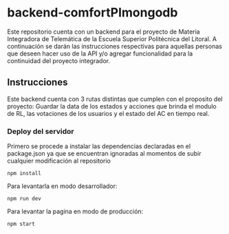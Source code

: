 # backend-comfortPImongodb
Este repositorio cuenta con un backend para el proyecto de Materia Integradora de Telemática de la Escuela Superior Politécnica del Litoral.
A continuación se darán las instrucciones respectivas para aquellas personas que deseen hacer uso de la API y/o agregar funcionalidad para la continuidad del proyecto integrador.

## Instrucciones
Este backend cuenta con 3 rutas distintas que cumplen con el proposito del proyecto: Guardar la data de los estados y acciones que brinda el modulo de RL, las votaciones de los usuarios y el estado del AC en tiempo real.

### Deploy del servidor

Primero se procede a instalar las dependencias declaradas en el package.json ya que se encuentran ignoradas al momentos de subir cualquier modificación al repositorio

```
npm install
```

Para levantarla en modo desarrollador:

```
npm run dev
```

Para levantar la pagina en modo de producción:

```
npm start
```


